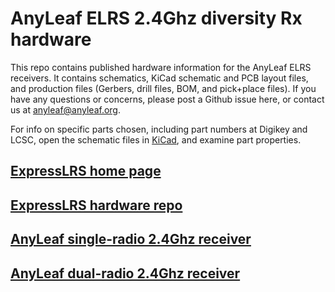# AnyLeaf ELRS 2.4Ghz diversity Rx hardware

This repo contains published hardware information for the AnyLeaf ELRS receivers.
It contains schematics, KiCad schematic and PCB layout files, and production files
(Gerbers, drill files, BOM, and pick+place files). If you have any questions
or concerns, please post a Github issue here, or contact us at [anyleaf@anyleaf.org](mailto:anyleaf@anyleaf.org).

For info on specific parts chosen, including part numbers at Digikey and LCSC, open
the schematic files in [KiCad](https://www.kicad.org/), and examine part properties.

## [ExpressLRS home page](https://www.expresslrs.org/3.0/)

## [ExpressLRS hardware repo](https://github.com/ExpressLRS/ExpressLRS-Hardware)

## [AnyLeaf single-radio 2.4Ghz receiver](https://www.anyleaf.org/elrs-rx)

## [AnyLeaf dual-radio 2.4Ghz receiver](https://www.anyleaf.org/elrs-rx-dualradio)

